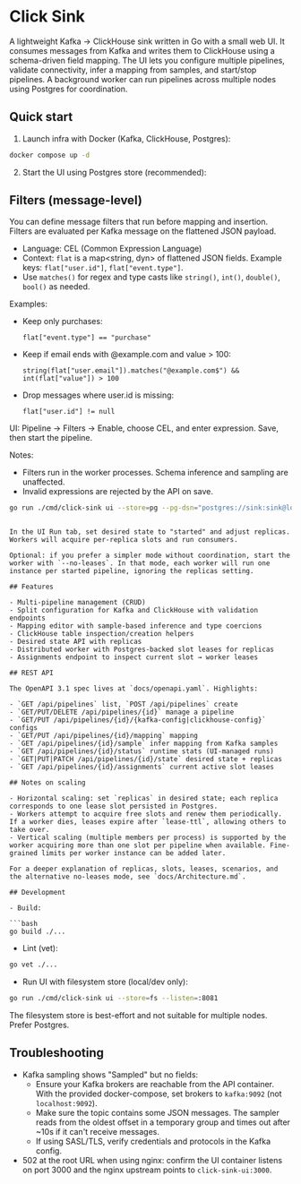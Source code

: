 # Click Sink

A lightweight Kafka → ClickHouse sink written in Go with a small web UI. It consumes messages from Kafka and writes them to ClickHouse using a schema-driven field mapping. The UI lets you configure multiple pipelines, validate connectivity, infer a mapping from samples, and start/stop pipelines. A background worker can run pipelines across multiple nodes using Postgres for coordination.

## Quick start

1. Launch infra with Docker (Kafka, ClickHouse, Postgres):

```bash
docker compose up -d
```

2. Start the UI using Postgres store (recommended):

## Filters (message-level)

You can define message filters that run before mapping and insertion. Filters are evaluated per Kafka message on the flattened JSON payload.

- Language: CEL (Common Expression Language)
- Context: `flat` is a map<string, dyn> of flattened JSON fields. Example keys: `flat["user.id"]`, `flat["event.type"]`.
- Use `matches()` for regex and type casts like `string()`, `int()`, `double()`, `bool()` as needed.

Examples:

- Keep only purchases:

  `flat["event.type"] == "purchase"`

- Keep if email ends with @example.com and value > 100:

  `string(flat["user.email"]).matches("@example.com$") && int(flat["value"]) > 100`

- Drop messages where user.id is missing:

  `flat["user.id"] != null`

UI: Pipeline → Filters → Enable, choose CEL, and enter expression. Save, then start the pipeline.

Notes:

- Filters run in the worker processes. Schema inference and sampling are unaffected.
- Invalid expressions are rejected by the API on save.

```bash
go run ./cmd/click-sink ui --store=pg --pg-dsn="postgres://sink:sink@localhost:5432/click_sink?sslmode=disable" --listen=:8081
```

````

In the UI Run tab, set desired state to "started" and adjust replicas. Workers will acquire per-replica slots and run consumers.

Optional: if you prefer a simpler mode without coordination, start the worker with `--no-leases`. In that mode, each worker will run one instance per started pipeline, ignoring the replicas setting.

## Features

- Multi-pipeline management (CRUD)
- Split configuration for Kafka and ClickHouse with validation endpoints
- Mapping editor with sample-based inference and type coercions
- ClickHouse table inspection/creation helpers
- Desired state API with replicas
- Distributed worker with Postgres-backed slot leases for replicas
- Assignments endpoint to inspect current slot → worker leases

## REST API

The OpenAPI 3.1 spec lives at `docs/openapi.yaml`. Highlights:

- `GET /api/pipelines` list, `POST /api/pipelines` create
- `GET/PUT/DELETE /api/pipelines/{id}` manage a pipeline
- `GET/PUT /api/pipelines/{id}/{kafka-config|clickhouse-config}` configs
- `GET/PUT /api/pipelines/{id}/mapping` mapping
- `GET /api/pipelines/{id}/sample` infer mapping from Kafka samples
- `GET /api/pipelines/{id}/status` runtime stats (UI-managed runs)
- `GET|PUT|PATCH /api/pipelines/{id}/state` desired state + replicas
- `GET /api/pipelines/{id}/assignments` current active slot leases

## Notes on scaling

- Horizontal scaling: set `replicas` in desired state; each replica corresponds to one lease slot persisted in Postgres.
- Workers attempt to acquire free slots and renew them periodically. If a worker dies, leases expire after `lease-ttl`, allowing others to take over.
- Vertical scaling (multiple members per process) is supported by the worker acquiring more than one slot per pipeline when available. Fine-grained limits per worker instance can be added later.

For a deeper explanation of replicas, slots, leases, scenarios, and the alternative no-leases mode, see `docs/Architecture.md`.

## Development

- Build:

```bash
go build ./...
````

- Lint (vet):

```bash
go vet ./...
```

- Run UI with filesystem store (local/dev only):

```bash
go run ./cmd/click-sink ui --store=fs --listen=:8081
```

The filesystem store is best-effort and not suitable for multiple nodes. Prefer Postgres.

## Troubleshooting

- Kafka sampling shows "Sampled" but no fields:
  - Ensure your Kafka brokers are reachable from the API container. With the provided docker-compose, set brokers to `kafka:9092` (not `localhost:9092`).
  - Make sure the topic contains some JSON messages. The sampler reads from the oldest offset in a temporary group and times out after ~10s if it can't receive messages.
  - If using SASL/TLS, verify credentials and protocols in the Kafka config.
- 502 at the root URL when using nginx: confirm the UI container listens on port 3000 and the nginx upstream points to `click-sink-ui:3000`.
